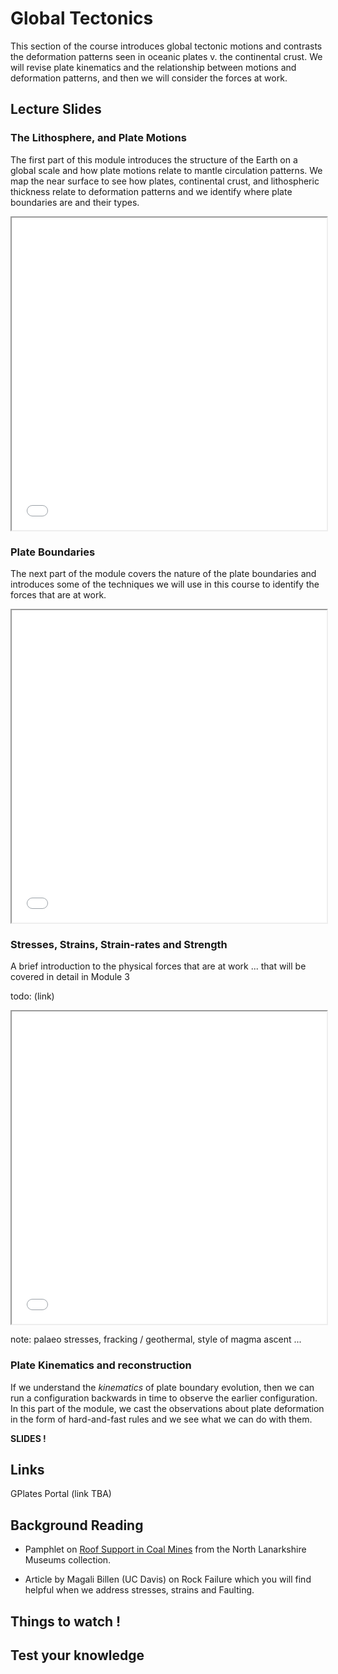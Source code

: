 # Global Tectonics

This section of the course introduces global tectonic motions and contrasts the deformation patterns seen 
in oceanic plates v. the continental crust. We will revise plate kinematics and the relationship between
motions and deformation patterns, and then we will consider the forces at work.

## Lecture Slides 

### The Lithosphere, and Plate Motions

The first part of this module introduces the structure of the Earth on a global scale and how plate motions relate to mantle circulation patterns. We map the near surface to see how plates, continental crust, and lithospheric thickness relate to deformation patterns and we identify where plate boundaries are and their types.

<iframe src="../slideshows/Module-i-GlobalTectonics-1.reveal.html" title="Slideshow" width=100%, height=500, allowfullscreen></iframe>


### Plate Boundaries

The next part of the module covers the nature of the plate boundaries and introduces some of the techniques we will use in this course to identify the forces that are at work. 

<iframe src="../slideshows/Module-i-GlobalTectonics-2.reveal.html" title="Slideshow" width=100%, height=500, allowfullscreen></iframe>

### Stresses, Strains, Strain-rates and Strength

A brief introduction to the physical forces that are at work ... that will be covered in detail in Module 3 

todo: (link)

<iframe src="../slideshows/Module-i-GlobalTectonics-3.reveal.html" title="Slideshow" width=100%, height=500, allowfullscreen></iframe>

note: palaeo stresses, fracking / geothermal, style of magma ascent ... 


### Plate Kinematics and reconstruction

If we understand the *kinematics* of plate boundary evolution, then we can run a configuration backwards in time to observe the earlier configuration. In this part of the module, we cast the observations about plate deformation in the form of hard-and-fast rules and we see what we can do with them.

**SLIDES !**




## Links

GPlates Portal (link TBA)

## Background Reading

  - Pamphlet on [Roof Support in Coal Mines](https://www.culturenlmuseums.co.uk/SIModes/Detail/14223) from the North Lanarkshire Museums collection. 

  - Article by Magali Billen (UC Davis) on Rock Failure which you will find helpful when we address stresses, strains and Faulting.

## Things to watch !

## Test your knowledge 




